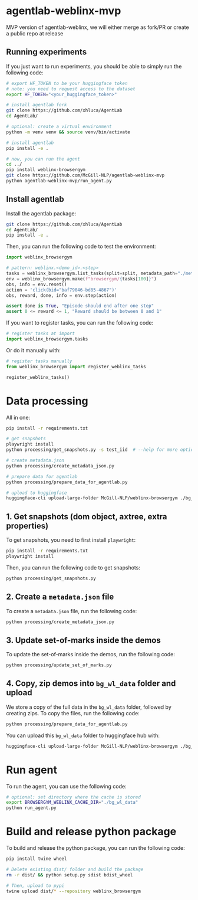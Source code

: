 # agentlab-weblinx-mvp

MVP version of agentlab-weblinx, we will either merge as fork/PR or create a public repo at release

## Running experiments

If you just want to run experiments, you should be able to simply run the following code:

```bash
# export HF_TOKEN to be your huggingface token
# note: you need to request access to the dataset
export HF_TOKEN="<your_huggingface_token>"

# install agentlab fork
git clone https://github.com/xhluca/AgentLab
cd AgentLab/

# optional: create a virtual environment
python -m venv venv && source venv/bin/activate

# install agentlab
pip install -e .

# now, you can run the agent
cd ../
pip install weblinx-browsergym
git clone https://github.com/McGill-NLP/agentlab-weblinx-mvp
python agentlab-weblinx-mvp/run_agent.py
```

## Install agentlab

Install the agentlab package:

```bash
git clone https://github.com/xhluca/AgentLab
cd AgentLab/
pip install -e .
```

Then, you can run the following code to test the environment:

```python
import weblinx_browsergym

# pattern: weblinx.<demo_id>.<step>
tasks = weblinx_browsergym.list_tasks(split=split, metadata_path="./metadata.json")
env = weblinx_browsergym.make(f"browsergym/{tasks[100]}")
obs, info = env.reset()
action = 'click(bid="baf79046-bd85-4867")'
obs, reward, done, info = env.step(action)

assert done is True, "Episode should end after one step"
assert 0 <= reward <= 1, "Reward should be between 0 and 1"
```

If you want to register tasks, you can run the following code:

```python
# register tasks at import
import weblinx_browsergym.tasks
```

Or do it manually with:

```python
# register tasks manually
from weblinx_browsergym import register_weblinx_tasks

register_weblinx_tasks()
```

# Data processing

All in one:

```bash
pip install -r requirements.txt

# get snapshots
playwright install
python processing/get_snapshots.py -s test_iid  # --help for more options

# create metadata.json
python processing/create_metadata_json.py

# prepare data for agentlab
python processing/prepare_data_for_agentlab.py

# upload to huggingface
huggingface-cli upload-large-folder McGill-NLP/weblinx-browsergym ./bg_wl_data --repo-type=dataset
```

## 1. Get snapshots (dom object, axtree, extra properties)

To get snapshots, you need to first install `playwright`:

```bash
pip install -r requirements.txt
playwright install
```

Then, you can run the following code to get snapshots:

```bash
python processing/get_snapshots.py
```

## 2. Create a `metadata.json` file

To create a `metadata.json` file, run the following code:

```bash
python processing/create_metadata_json.py
```

## 3. Update set-of-marks inside the demos

To update the set-of-marks inside the demos, run the following code:

```bash
python processing/update_set_of_marks.py
```

## 4. Copy, zip demos into `bg_wl_data` folder and upload

We store a copy of the full data in the `bg_wl_data` folder, followed by creating zips. To copy the files, run the following code:

```bash
python processing/prepare_data_for_agentlab.py
```

You can upload this `bg_wl_data` folder to huggingface hub with:

```bash
huggingface-cli upload-large-folder McGill-NLP/weblinx-browsergym ./bg_wl_data --repo-type=dataset
```

# Run agent

To run the agent, you can use the following code:

```bash
# optional: set directory where the cache is stored
export BROWSERGYM_WEBLINX_CACHE_DIR="./bg_wl_data"
python run_agent.py
```

# Build and release python package

To build and release the python package, you can run the following code:

```bash
pip install twine wheel

# Delete existing dist/ folder and build the package
rm -r dist/ && python setup.py sdist bdist_wheel

# Then, upload to pypi
twine upload dist/* --repository weblinx_browsergym
```